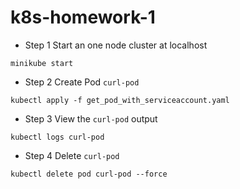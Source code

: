 # k8s-homework-1

* Step 1
Start an one node cluster at localhost
```shell
minikube start
```

* Step 2
Create Pod `curl-pod`
```shell
kubectl apply -f get_pod_with_serviceaccount.yaml
```

* Step 3
View the `curl-pod` output
```shell
kubectl logs curl-pod
```

* Step 4
Delete `curl-pod`
```shell
kubectl delete pod curl-pod --force
```
